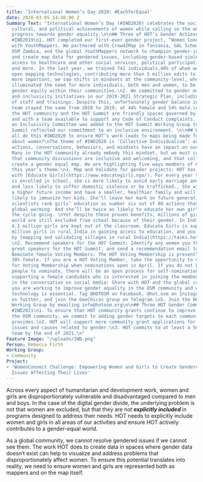 ```yaml
---
title: 'International Women’s Day 2020: #EachforEqual'
date: 2020-03-05 14:48:00 Z
Summary Text: "International Women’s Day (#IWD2020) celebrates the social, economic,
  cultural, and political achievements of women while calling on the world to accelerate
  progress towards gender equality.\n\n## Three of HOT’s Gender Achievements Since
  #IWD2019\n1. HOT completed our first-ever gender project, “Women Connect”, in partnership
  with YouthMappers. We partnered with Crowd2Map in Tanzania, GAL School in Peru,
  OSM Zambia, and the global YouthMappers network to champion gender-inclusive programming
  and create map data for gendered issues, including gender-based violence, gendered
  access to healthcare and other social services, political participation of genders,
  and more. In the last year, we trained 741 individuals,48% of whom were women, in
  open mapping technologies, contributing more than 5 million edits to the map. Even
  more important, we saw shifts in mindsets at the community-level, where map data
  illuminated the need for more individuals, both men and women, to be champions for
  gender equity within their communities.\n2. We committed to gender mainstreaming
  and inclusivity initiatives in our 2019-2021 Strategic Plan, including evaluations
  of staff and trainings. Despite this, unfortunately gender balance in our staff
  team stayed the same from 2018 to 2019, at 44% female and 54% male.\n3. We ensured
  the HOT community and the HOT Summit are friendly spaces governed by a Code of Conduct
  and with a team available to support any Code of Conduct complaints. Additionally,
  an Inclusivity Committee was added to the HOT Summit Working Group to ensure the
  Summit reflected our commitment to an inclusive environment. \n\n## What can we
  all do this #IWD2020 to ensure HOT’s work leads to maps being made for, by, and
  about women?\nThe theme of #IWD2020 is ‘Collective Individualism’: our individual
  actions, conversations, behaviors, and mindsets have an impact on our larger society.
  Many in the HOT community already embody this mindset, but we must continue to ensure
  that community discussions are inclusive and welcoming, and that collectively we
  create a gender equal map. We are highlighting five ways members of HOT can support
  this year’s theme:\n1. Map and Validate for gender projects: HOT has started working
  with [Educate Girls](https://www.educategirls.ngo/). For every year that a girl
  is enrolled in school, she is more likely to avoid early marriage and survive childbirth,
  and less likely to suffer domestic violence or be trafficked., She will likely have
  a higher future income and have a smaller, healthier family and will be 50% more
  likely to immunize her kids. She’ll leave her mark on future generations, as climate
  scientists rank girls’ education as number six out of 80 actions that can tackle
  global warming. And she’ll be twice as likely to educate her own girls — keeping
  the cycle going. \nYet despite these proven benefits, millions of girls around the
  world are still excluded from school because of their gender. In India, more than
  4.1 million girls are kept out of the classroom. Educate Girls is supporting 1.6
  million girls in rural India in gaining access to education, and you can help them
  by [mapping and validating villages in rural India](https://tasks.hotosm.org/contribute?difficulty=ALL&organisation=Educate%20Girls).
  \n2. Recommend speakers for the HOT Summit: Identify any women you think would make
  great speakers for the HOT Summit, and send a recommendation email to summit@hotosm.org\n3.
  Nominate female Voting Members: The HOT Voting Membership is presently less than
  30% female. If you are a HOT Voting Member, take the opportunity to nominate a woman
  for Voting Membership when nominations open in April. If you do not know any suitable
  people to nominate, there will be an open process for self-nominations. Consider
  supporting a female candidate who is interested in joining the membership.\n4. Engage
  in the conversation on social media: Share with HOT and the global community how
  you are working to improve gender equality in the OSM community and why access to
  technology is essential. Tag @HOTOSM on Facebook, @hot.osm on Instagram, or @hotosm
  on Twitter, and join the GeoChicas group on Telegram.\n5. Join the HOT Community
  Working Group by emailing info@hotosm.org\n\n## Three HOT Gender Commitments for
  #IWD2021\n1. To ensure that HOT community grants continue to improve diversity in
  the OSM community, we commit to adding gender targets to each community grant HOT
  provides.\n2. HOT will support more community grant applications for projects mapping
  issues and causes related to gender.\n3. HOT commits to at least a 50% female staff
  team by the end of 2021.\n"
Feature Image: "/uploads/IWD.png"
Person: Rebecca Firth
Working Group:
- Community
Project:
- 'WomenConnect Challenge: Empowering Women and Girls to Create Gendered Data About
  Issues Affecting Their Lives'
---
```


Across every aspect of humanitarian and development work, women and girls are disproportionately vulnerable and disadvantaged compared to men and boys. In the case of the digital gender divide, the underlying problem is not that women are excluded, but that they are not ***explicitly included*** in programs designed to address their needs. HOT needs to explicitly include women and girls in all areas of our activities and ensure HOT actively contributes to a gender-equal world.

As a global community, we cannot resolve gendered issues if we cannot see them. The work HOT does to create data in spaces where gender data doesn’t exist can help to visualize and address problems that disproportionately affect women. To ensure this potential translates into reality, we need to ensure women and girls are represented both as mappers and on the map itself.
